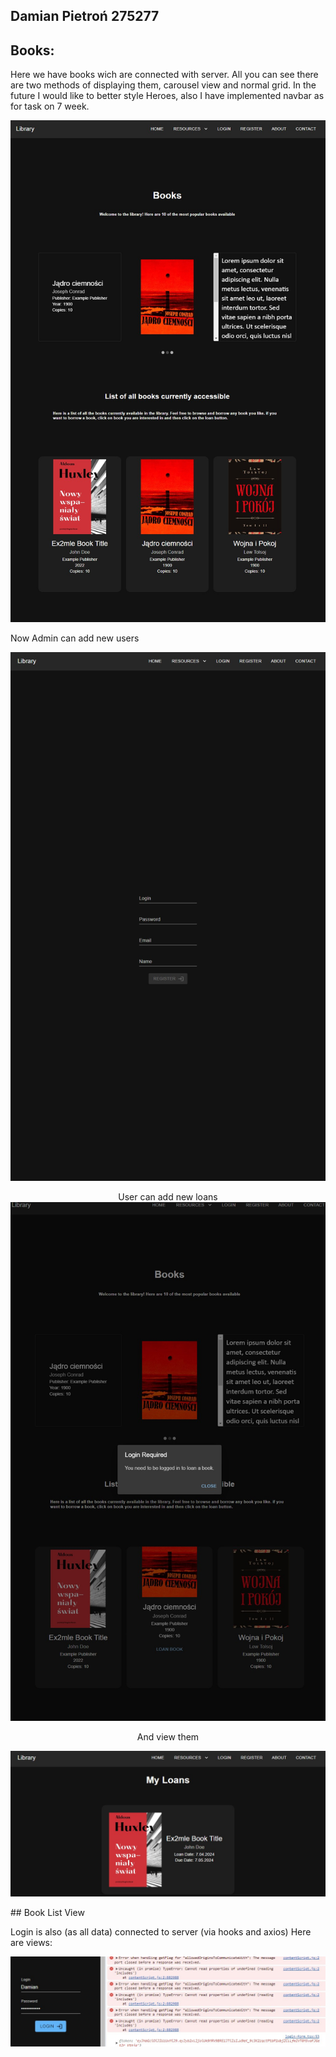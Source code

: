 ## Damian Pietroń 275277

## Books:

Here we have books wich are connected with server. All you can see there are two methods of displaying them, carousel view and normal grid. In the future I would like to better style Heroes, also I have implemented navbar as for task on 7 week.
<div align="center">
  
  ![image](https://github.com/neuropython/LibraryReactFronted/blob/master/images-readme/Screenshot%202024-06-04%20233417.jpg)
</div>

Now Admin can add new users 

<div align="center">
  
  ![image](https://github.com/neuropython/LibraryReactFronted/blob/master/images-readme/add%20new%20user.jpg)
</div>
<div align="center">

User can add new loans   
  ![image](https://github.com/neuropython/LibraryReactFronted/blob/master/images-readme/Screenshot%202024-06-04%20233556.jpg)
</div>
<div align="center">
And view them
  
  ![image](https://github.com/neuropython/LibraryReactFronted/blob/master/images-readme/loans.jpg)
</div>
## Book List View

Login is also (as all data) connected to server (via hooks and axios)
Here are views: 
<div align="center">
  
  ![image](https://github.com/neuropython/LibraryReactFronted/blob/master/images-readme/Login%20.jpg)
</div>
